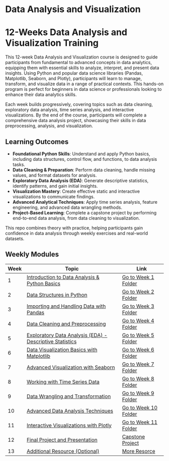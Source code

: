 # Data Analysis and Visualization

# 12-Weeks Data Analysis and Visualization Training

This 12-week Data Analysis and Visualization course is designed to guide participants from fundamental to advanced concepts in data analytics, equipping them with essential skills to analyze, interpret, and present data insights. Using Python and popular data science libraries (Pandas, Matplotlib, Seaborn, and Plotly), participants will learn to manage, transform, and visualize data in a range of practical contexts. This hands-on program is perfect for beginners in data science or professionals looking to enhance their data analytics skills.

Each week builds progressively, covering topics such as data cleaning, exploratory data analysis, time series analysis, and interactive visualizations. By the end of the course, participants will complete a comprehensive data analysis project, showcasing their skills in data preprocessing, analysis, and visualization.

## Learning Outcomes

- **Foundational Python Skills**: Understand and apply Python basics, including data structures, control flow, and functions, to data analysis tasks.
- **Data Cleaning & Preparation**: Perform data cleaning, handle missing values, and format datasets for analysis.
- **Exploratory Data Analysis (EDA)**: Generate descriptive statistics, identify patterns, and gain initial insights.
- **Visualization Mastery**: Create effective static and interactive visualizations to communicate findings.
- **Advanced Analytical Techniques**: Apply time series analysis, feature engineering, and advanced data wrangling methods.
- **Project-Based Learning**: Complete a capstone project by performing end-to-end data analysis, from data cleaning to visualization.

This repo combines theory with practice, helping participants gain confidence in data analysis through weekly exercises and real-world datasets.


## Weekly Modules

| Week | Topic                                                                                         | Link                                           |
|------|-----------------------------------------------------------------------------------------------|------------------------------------------------|
| 1    | [Introduction to Data Analysis & Python Basics](./Week_01/week_1.ipynb)                                    | [Go to Week 1 Folder](./Week_01/week_1.ipynb)               |
| 2    | [Data Structures in Python](./Week_02/Week_2.ipynb)                                                        | [Go to Week 2 Folder](./Week_02/week_2.ipynb)               |
| 3    | [Importing and Handling Data with Pandas](./Week_3/week_03.ipynb)                                          | [Go to Week 3 Folder](./Week_03/week_3.ipynb)               |
| 4    | [Data Cleaning and Preprocessing](./Week_04/week_4.ipynb)                                                  | [Go to Week 4 Folder](./Week_04/week_4.ipynb)               |
| 5    | [Exploratory Data Analysis (EDA) - Descriptive Statistics](./Week_05/week_5.ipynb)                         | [Go to Week 5 Folder](./Week_05/week_5.ipynb)               |
| 6    | [Data Visualization Basics with Matplotlib](./Week_06/week_6.ipynb)                                        | [Go to Week 6 Folder](./Week_06/week_6.ipynb)               |
| 7    | [Advanced Visualization with Seaborn](./Week_07)                                              | [Go to Week 7 Folder](./Week_07)               |
| 8    | [Working with Time Series Data](./Week_08)                                                    | [Go to Week 8 Folder](./Week_08)               |
| 9    | [Data Wrangling and Transformation](./Week_09)                                                | [Go to Week 9 Folder](./Week_09)               |
| 10   | [Advanced Data Analysis Techniques](./Week_10)                                                | [Go to Week 10 Folder](./Week_10)              |
| 11   | [Interactive Visualizations with Plotly](./Week_11)                                           | [Go to Week 11 Folder](./Week_11)              |
| 12   | [Final Project and Presentation](./Week_12/Capstone_Project_1.ipynb)                                                   | [Capstone Project](./Week_12/Capstone_Project_1.ipynb)          |
| 13   | [Additional Resource (Optional)](https://medium.com/@alaminhnab4)                                                   | [More Resorce](https://medium.com/@alaminhnab4)         |
